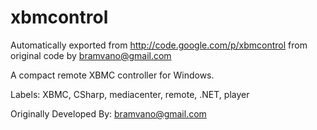 # xbmcontrol

Automatically exported from http://code.google.com/p/xbmcontrol from original code by bramvano@gmail.com

A compact remote XBMC controller for Windows.

Labels: XBMC, CSharp, mediacenter, remote, .NET, player

Originally Developed By: bramvano@gmail.com

